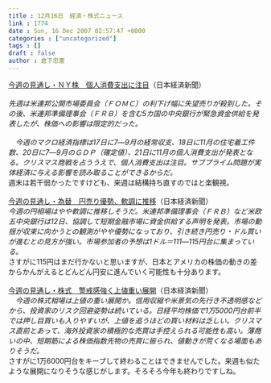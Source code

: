 ```yaml
---
title : 12月16日　経済・株式ニュース
link : 1774
date : Sun, 16 Dec 2007 02:57:47 +0000
categories : ["uncategorized"]
tags : []
draft : false
author : 倉下忠憲
---
```


<A HREF="http://www.nikkei.co.jp/news/market/20071216c8MS3M1500M151207.html" TARGET="_blank">今週の見通し・ＮＹ株　個人消費支出に注目</A>（日本経済新聞）<BR><BR><I>先週は米連邦公開市場委員会（ＦＯＭＣ）の利下げ幅に失望売りが殺到した。その後、米連邦準備理事会（ＦＲＢ）を含む5カ国の中央銀行が緊急資金供給を発表したが、株価への影響は限定的だった。<BR><BR>　今週のマクロ経済指標は17日に7―9月の経常収支、18日に11月の住宅着工件数、20日に7―9月のＧＤＰ（確定値）、21日に11月の個人消費支出が発表となる。クリスマス商戦を占ううえで、個人消費支出は注目。サブプライム問題が実体経済に与える影響を読み取ることができるからだ。</I><BR>週末は若干弱かったですけども、来週は結構持ち直すのではと楽観視。<BR><BR><A HREF="http://www.nikkei.co.jp/news/market/20071216m2MS3M1500L151207.html" TARGET="_blank">今週の見通し・為替　円売り優勢、軟調に推移</A>（日本経済新聞）<BR><I>今週の円相場はやや軟調に推移しそうだ。米連邦準備理事会（ＦＲＢ）など米欧五中央銀行は12日、協調して短期金融市場に資金供給する声明を発表。市場の動揺が収束に向かうとの観測がやや優勢になっており、引き続き円売り・ドル買いが進むとの見方が強い。市場参加者の予想は1ドル＝111―115円台に集まっている。</I><BR>さすがに115円はまだ行かないと思いますが、日本とアメリカの株価の動きの差からかんがえるとどんどん円安に進んでいく可能性も十分あります。<BR><BR><A HREF="http://www.nikkei.co.jp/news/market/20071216m1MS3M1500K151207.html" TARGET="_blank">今週の見通し・株式　警戒感強く上値重い展開</A>（日本経済新聞）<BR><I>　今週の株式相場は上値の重い展開か。信用収縮や米景気の先行き不透明感などから、投資家のリスク回避姿勢は続いている。日経平均株価で1万5000円台前半では押し目買いも入りやすいが、上値を追うほどの買い材料は乏しい。クリスマス直前とあって、海外投資家の積極的な売買は手控えられる可能性も高い。薄商いの中、短期筋による株価指数先物の売買に振られ、値動きが荒くなる場面もありそうだ。</I><BR>さすがに1万6000円台をキープして終わることはできませんでした。来週も似たような展開になりそうな感じがします。そろそろ今年も終わりですしね。<br><br>

